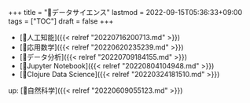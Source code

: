 +++
title = "📂データサイエンス"
lastmod = 2022-09-15T05:36:33+09:00
tags = ["TOC"]
draft = false
+++

-   [📁人工知能]({{< relref "20220716200713.md" >}})
-   [📂応用数学]({{< relref "20220620235239.md" >}})
-   [📝データ分析]({{< relref "20220709184155.md" >}})
-   [📝Jupyter Notebook]({{< relref "20220804104948.md" >}})
-   [📝Clojure Data Science]({{< relref "20220324181510.md" >}})

up: [📁自然科学]({{< relref "20220609055123.md" >}})
